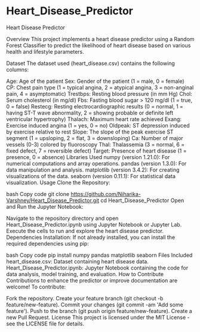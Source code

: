 # Heart_Disease_Predictor
Heart Disease Predictor


Overview
This project implements a heart disease predictor using a Random Forest Classifier to predict the likelihood of heart disease based on various health and lifestyle parameters.

Dataset
The dataset used (heart_disease.csv) contains the following columns:

Age: Age of the patient
Sex: Gender of the patient (1 = male, 0 = female)
CP: Chest pain type (1 = typical angina, 2 = atypical angina, 3 = non-anginal pain, 4 = asymptomatic)
Trestbps: Resting blood pressure (in mm Hg)
Chol: Serum cholesterol (in mg/dl)
Fbs: Fasting blood sugar > 120 mg/dl (1 = true, 0 = false)
Restecg: Resting electrocardiographic results (0 = normal, 1 = having ST-T wave abnormality, 2 = showing probable or definite left ventricular hypertrophy)
Thalach: Maximum heart rate achieved
Exang: Exercise induced angina (1 = yes, 0 = no)
Oldpeak: ST depression induced by exercise relative to rest
Slope: The slope of the peak exercise ST segment (1 = upsloping, 2 = flat, 3 = downsloping)
Ca: Number of major vessels (0-3) colored by fluoroscopy
Thal: Thalassemia (3 = normal, 6 = fixed defect, 7 = reversible defect)
Target: Presence of heart disease (1 = presence, 0 = absence)
Libraries Used
numpy (version 1.21.0): For numerical computations and array operations.
pandas (version 1.3.0): For data manipulation and analysis.
matplotlib (version 3.4.2): For creating visualizations of the data.
seaborn (version 0.11.1): For statistical data visualization.
Usage
Clone the Repository:

bash
Copy code
git clone https://github.com/Niharika-Varshney/Heart_Disease_Predictor.git
cd Heart_Disease_Predictor
Open and Run the Jupyter Notebook:

Navigate to the repository directory and open Heart_Disease_Predictor.ipynb using Jupyter Notebook or Jupyter Lab.
Execute the cells to run and explore the heart disease predictor.
Dependencies Installation:
If not already installed, you can install the required dependencies using pip:

bash
Copy code
pip install numpy pandas matplotlib seaborn
Files Included
heart_disease.csv: Dataset containing heart disease data.
Heart_Disease_Predictor.ipynb: Jupyter Notebook containing the code for data analysis, model training, and evaluation.
How to Contribute
Contributions to enhance the predictor or improve documentation are welcome! To contribute:

Fork the repository.
Create your feature branch (git checkout -b feature/new-feature).
Commit your changes (git commit -am 'Add some feature').
Push to the branch (git push origin feature/new-feature).
Create a new Pull Request.
License
This project is licensed under the MIT License - see the LICENSE file for details.
